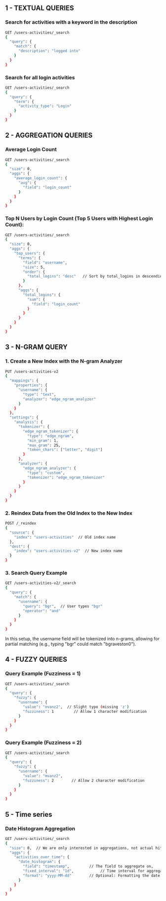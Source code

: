 ## 1 - TEXTUAL QUERIES

### Search for activities with a keyword in the description
```bash
GET /users-activities/_search
{
  "query": {
    "match": {
      "description": "logged into"
    }
  }
}
```

### Search for all login activities
```bash
GET /users-activities/_search
{
  "query": {
    "term": {
      "activity_type": "Login"
    }
  }
}
```

## 2 - AGGREGATION QUERIES

### Average Login Count
```bash
GET /users-activities/_search
{
  "size": 0,
  "aggs": {
    "average_login_count": {
      "avg": {
        "field": "login_count"
      }
    }
  }
}
```

### Top N Users by Login Count (Top 5 Users with Highest Login Count):
```bash
GET /users-activities/_search
{
  "size": 0, 
  "aggs": {
    "top_users": {
      "terms": {
        "field": "username",  
        "size": 5,
        "order": {
          "total_logins": "desc"   // Sort by total_logins in descending order
        }
      },
      "aggs": {
        "total_logins": {
          "sum": {
            "field": "login_count"
          }
        }
      }
    }
  }
}
```

## 3 - N-GRAM QUERY

### 1. Create a New Index with the N-gram Analyzer
```bash
PUT /users-activities-v2
{
  "mappings": {
    "properties": {
      "username": {
        "type": "text",
        "analyzer": "edge_ngram_analyzer"
      }
    }
  },
  "settings": {
    "analysis": {
      "tokenizer": {
        "edge_ngram_tokenizer": {
          "type": "edge_ngram",
          "min_gram": 1,
          "max_gram": 25,
          "token_chars": ["letter", "digit"]
        }
      },
      "analyzer": {
        "edge_ngram_analyzer": {
          "type": "custom",
          "tokenizer": "edge_ngram_tokenizer"
        }
      }
    }
  }
}
```

### 2. Reindex Data from the Old Index to the New Index
```bash
POST /_reindex
{
  "source": {
    "index": "users-activities"  // Old index name
  },
  "dest": {
    "index": "users-activities-v2"  // New index name
  }
}
```

### 3. Search Query Example
```bash
GET /users-activities-v2/_search
{
  "query": {
    "match": {
      "username": {
        "query": "bgr",  // User types "bgr"
        "operator": "and"
      }
    }
  }
}
```
In this setup, the username field will be tokenized into n-grams, allowing for partial matching (e.g., typing "bgr" could match "bgraveston0").

## 4 - FUZZY QUERIES

### Query Example (Fuzziness = 1)
```bash
GET /users-activities/_search
{
  "query": {
    "fuzzy": {
      "username": {
        "value": "nvanz2",  // Slight typo (missing 'z')
        "fuzziness": 1         // Allow 1 character modification
      }
    }
  }
}
```

### Query Example (Fuzziness = 2)
```bash
GET /users-activities/_search
{
  "query": {
    "fuzzy": {
      "username": {
        "value": "mvanz2",  
        "fuzziness": 2        // Allow 2 character modification
      }
    }
  }
}
```

## 5 - Time series
### Date Histogram Aggregation
```bash
GET /users-activities/_search
{
  "size": 0,  // We are only interested in aggregations, not actual hits
  "aggs": {
    "activities_over_time": {
      "date_histogram": {
        "field": "timestamp",         // The field to aggregate on,
        "fixed_interval": "1d",            // Time interval for aggregation
        "format": "yyyy-MM-dd"        // Optional: Formatting the date in the response
      }
    }
  }
}
```
